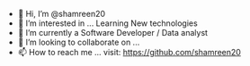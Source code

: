 - 👋 Hi, I’m @shamreen20
- 👀 I’m interested in ... Learning New technologies
- 🌱 I’m currently a Software Developer / Data analyst 
- 💞️ I’m looking to collaborate on ...
- 📫 How to reach me ... visit: https://github.com/shamreen20 

<!---
shamreen20/shamreen20 is a ✨ special ✨ repository because its `README.md` (this file) appears on your GitHub profile.
You can click the Preview link to take a look at your changes.
--->

